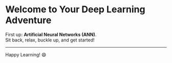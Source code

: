 # Welcome to Your Deep Learning Adventure 

First up: **Artificial Neural Networks (ANN)**.  
Sit back, relax, buckle up, and get started!

---

Happy Learning! 😄
